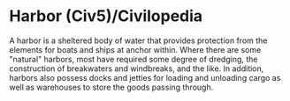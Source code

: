 # Harbor (Civ5)/Civilopedia

A harbor is a sheltered body of water that provides protection from the elements for boats and ships at anchor within. Where there are some "natural" harbors, most have required some degree of dredging, the construction of breakwaters and windbreaks, and the like. In addition, harbors also possess docks and jetties for loading and unloading cargo as well as warehouses to store the goods passing through.